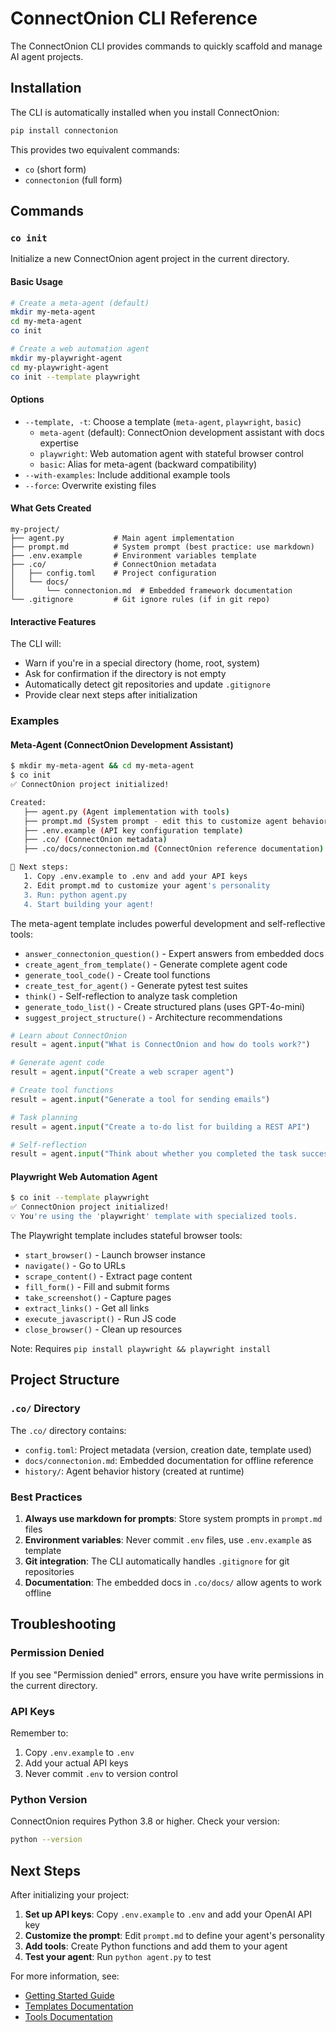# ConnectOnion CLI Reference

The ConnectOnion CLI provides commands to quickly scaffold and manage AI agent projects.

## Installation

The CLI is automatically installed when you install ConnectOnion:

```bash
pip install connectonion
```

This provides two equivalent commands:
- `co` (short form)
- `connectonion` (full form)

## Commands

### `co init`

Initialize a new ConnectOnion agent project in the current directory.

#### Basic Usage

```bash
# Create a meta-agent (default)
mkdir my-meta-agent
cd my-meta-agent
co init

# Create a web automation agent
mkdir my-playwright-agent
cd my-playwright-agent
co init --template playwright
```

#### Options

- `--template, -t`: Choose a template (`meta-agent`, `playwright`, `basic`)
  - `meta-agent` (default): ConnectOnion development assistant with docs expertise
  - `playwright`: Web automation agent with stateful browser control
  - `basic`: Alias for meta-agent (backward compatibility)
- `--with-examples`: Include additional example tools
- `--force`: Overwrite existing files

#### What Gets Created

```
my-project/
├── agent.py           # Main agent implementation
├── prompt.md          # System prompt (best practice: use markdown)
├── .env.example       # Environment variables template
├── .co/               # ConnectOnion metadata
│   ├── config.toml    # Project configuration
│   └── docs/
│       └── connectonion.md  # Embedded framework documentation
└── .gitignore         # Git ignore rules (if in git repo)
```

#### Interactive Features

The CLI will:
- Warn if you're in a special directory (home, root, system)
- Ask for confirmation if the directory is not empty
- Automatically detect git repositories and update `.gitignore`
- Provide clear next steps after initialization

### Examples

#### Meta-Agent (ConnectOnion Development Assistant)

```bash
$ mkdir my-meta-agent && cd my-meta-agent
$ co init
✅ ConnectOnion project initialized!

Created:
   ├── agent.py (Agent implementation with tools)
   ├── prompt.md (System prompt - edit this to customize agent behavior)
   ├── .env.example (API key configuration template)
   ├── .co/ (ConnectOnion metadata)
   ├── .co/docs/connectonion.md (ConnectOnion reference documentation)

🚀 Next steps:
   1. Copy .env.example to .env and add your API keys
   2. Edit prompt.md to customize your agent's personality
   3. Run: python agent.py
   4. Start building your agent!
```

The meta-agent template includes powerful development and self-reflective tools:
- `answer_connectonion_question()` - Expert answers from embedded docs
- `create_agent_from_template()` - Generate complete agent code
- `generate_tool_code()` - Create tool functions
- `create_test_for_agent()` - Generate pytest test suites
- `think()` - Self-reflection to analyze task completion
- `generate_todo_list()` - Create structured plans (uses GPT-4o-mini)
- `suggest_project_structure()` - Architecture recommendations

```python
# Learn about ConnectOnion
result = agent.input("What is ConnectOnion and how do tools work?")

# Generate agent code
result = agent.input("Create a web scraper agent")

# Create tool functions
result = agent.input("Generate a tool for sending emails")

# Task planning
result = agent.input("Create a to-do list for building a REST API")

# Self-reflection
result = agent.input("Think about whether you completed the task successfully")
```

#### Playwright Web Automation Agent

```bash
$ co init --template playwright
✅ ConnectOnion project initialized!
💡 You're using the 'playwright' template with specialized tools.
```

The Playwright template includes stateful browser tools:
- `start_browser()` - Launch browser instance
- `navigate()` - Go to URLs
- `scrape_content()` - Extract page content
- `fill_form()` - Fill and submit forms
- `take_screenshot()` - Capture pages
- `extract_links()` - Get all links
- `execute_javascript()` - Run JS code
- `close_browser()` - Clean up resources

Note: Requires `pip install playwright && playwright install`

## Project Structure

### `.co/` Directory

The `.co/` directory contains:
- `config.toml`: Project metadata (version, creation date, template used)
- `docs/connectonion.md`: Embedded documentation for offline reference
- `history/`: Agent behavior history (created at runtime)

### Best Practices

1. **Always use markdown for prompts**: Store system prompts in `prompt.md` files
2. **Environment variables**: Never commit `.env` files, use `.env.example` as template
3. **Git integration**: The CLI automatically handles `.gitignore` for git repositories
4. **Documentation**: The embedded docs in `.co/docs/` allow agents to work offline

## Troubleshooting

### Permission Denied

If you see "Permission denied" errors, ensure you have write permissions in the current directory.

### API Keys

Remember to:
1. Copy `.env.example` to `.env`
2. Add your actual API keys
3. Never commit `.env` to version control

### Python Version

ConnectOnion requires Python 3.8 or higher. Check your version:

```bash
python --version
```

## Next Steps

After initializing your project:

1. **Set up API keys**: Copy `.env.example` to `.env` and add your OpenAI API key
2. **Customize the prompt**: Edit `prompt.md` to define your agent's personality
3. **Add tools**: Create Python functions and add them to your agent
4. **Test your agent**: Run `python agent.py` to test

For more information, see:
- [Getting Started Guide](getting-started.md)
- [Templates Documentation](templates.md)
- [Tools Documentation](tools.md)